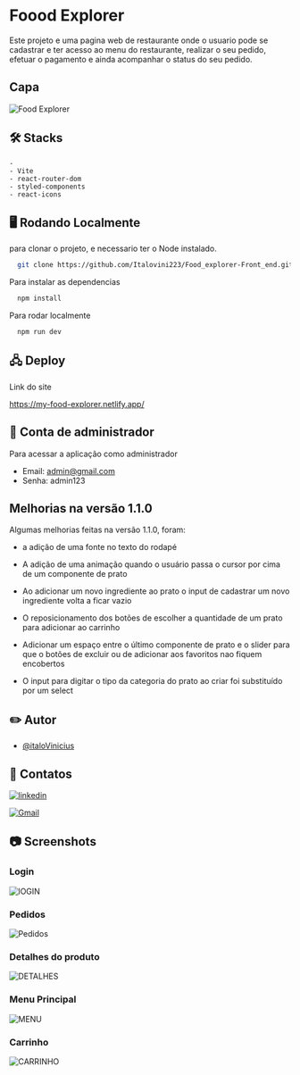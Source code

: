 
# Foood Explorer 
Este projeto e uma pagina web de restaurante onde o usuario pode se cadastrar e ter acesso ao menu do restaurante, realizar o seu pedido, efetuar o pagamento e ainda acompanhar o status do seu pedido. 

## Capa

![Food Explorer](https://i.imgur.com/MRhtgBx.png)



## 🛠️ Stacks

    -  
    - Vite
    - react-router-dom
    - styled-components
    - react-icons



## 🖥️ Rodando Localmente

para clonar o projeto, e necessario ter o Node instalado. 

```bash
  git clone https://github.com/Italovini223/Food_explorer-Front_end.git
```


Para instalar as dependencias

```bash
  npm install
```

Para rodar localmente

```bash
  npm run dev
```


## 🖧 Deploy

Link do site 


 https://my-food-explorer.netlify.app/


## 👤 Conta de administrador

Para acessar a aplicação como administrador

- Email: admin@gmail.com
- Senha: admin123


## Melhorias na versão 1.1.0

Algumas melhorias feitas na versão 1.1.0, foram: 

 - a adição de uma fonte no texto do rodapé  

 - A adição de uma animação quando o usuário passa o cursor por cima de um componente de prato

 - Ao adicionar um novo ingrediente ao prato o input de cadastrar um novo ingrediente volta a ficar vazio 

 - O reposicionamento dos botões de escolher a quantidade de um prato para adicionar ao carrinho  

 - Adicionar um espaço entre o último componente de prato e o slider para que o botões de excluir ou de adicionar aos favoritos nao  fiquem encobertos 

  - O input para digitar o tipo da categoria do prato ao criar foi substituído por um select






## ✏️ Autor 

- [@italoVinicius](https://www.github.com/Italovini223)


## 🔗 Contatos

[![linkedin](https://img.shields.io/badge/linkedin-0A66C2?style=for-the-badge&logo=linkedin&logoColor=white)](https://www.linkedin.com/in/%C3%ADtalo-vinicius-6469281bb/)

[![Gmail](https://img.shields.io/badge/Gmail-D14836?style=for-the-badge&logo=gmail&logoColor=white)](italovinicius2018@gmail.com)

## 📷 Screenshots

### Login
![lOGIN](https://i.imgur.com/wcr26Zy.png)

### Pedidos
![Pedidos](https://i.imgur.com/Tt6RTT3.png)

### Detalhes do produto
![DETALHES](https://i.imgur.com/bCmYxDJ.png)

### Menu Principal
![MENU](https://i.imgur.com/XrTiwUM.png)

### Carrinho
![CARRINHO](https://i.imgur.com/QQPXBfM.png)


